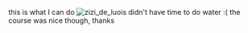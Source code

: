 this is what I can do
![zizi_de_luois](voronoi/snouglou.svg)
didn't have time to do water :(
the course was nice though, thanks

